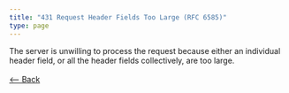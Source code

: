 ```yaml
---
title: "431 Request Header Fields Too Large (RFC 6585)"
type: page
---
```

The server is unwilling to process the request because either an individual header field, or all the header fields collectively, are too large.<br /><br />[<-- Back](../../http_codes.md)